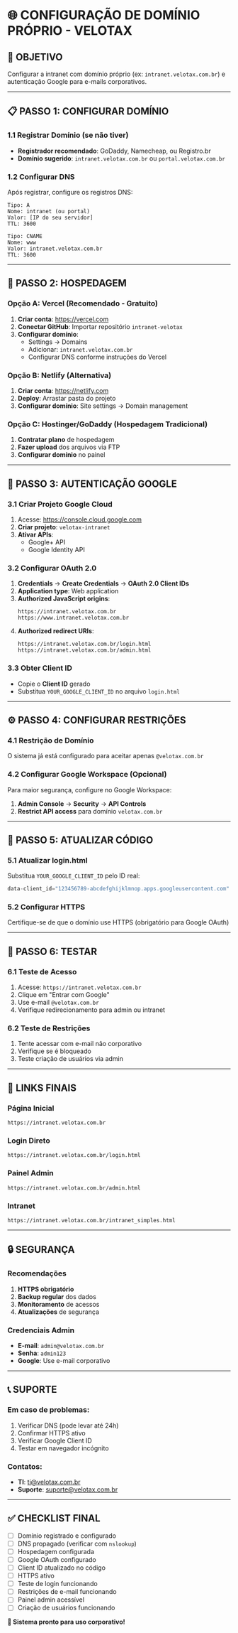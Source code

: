 # 🌐 **CONFIGURAÇÃO DE DOMÍNIO PRÓPRIO - VELOTAX**

## 🎯 **OBJETIVO**
Configurar a intranet com domínio próprio (ex: `intranet.velotax.com.br`) e autenticação Google para e-mails corporativos.

---

## 📋 **PASSO 1: CONFIGURAR DOMÍNIO**

### **1.1 Registrar Domínio (se não tiver)**
- **Registrador recomendado**: GoDaddy, Namecheap, ou Registro.br
- **Domínio sugerido**: `intranet.velotax.com.br` ou `portal.velotax.com.br`

### **1.2 Configurar DNS**
Após registrar, configure os registros DNS:

```
Tipo: A
Nome: intranet (ou portal)
Valor: [IP do seu servidor]
TTL: 3600

Tipo: CNAME
Nome: www
Valor: intranet.velotax.com.br
TTL: 3600
```

---

## 🚀 **PASSO 2: HOSPEDAGEM**

### **Opção A: Vercel (Recomendado - Gratuito)**
1. **Criar conta**: https://vercel.com
2. **Conectar GitHub**: Importar repositório `intranet-velotax`
3. **Configurar domínio**:
   - Settings → Domains
   - Adicionar: `intranet.velotax.com.br`
   - Configurar DNS conforme instruções do Vercel

### **Opção B: Netlify (Alternativa)**
1. **Criar conta**: https://netlify.com
2. **Deploy**: Arrastar pasta do projeto
3. **Configurar domínio**: Site settings → Domain management

### **Opção C: Hostinger/GoDaddy (Hospedagem Tradicional)**
1. **Contratar plano** de hospedagem
2. **Fazer upload** dos arquivos via FTP
3. **Configurar domínio** no painel

---

## 🔐 **PASSO 3: AUTENTICAÇÃO GOOGLE**

### **3.1 Criar Projeto Google Cloud**
1. Acesse: https://console.cloud.google.com
2. **Criar projeto**: `velotax-intranet`
3. **Ativar APIs**:
   - Google+ API
   - Google Identity API

### **3.2 Configurar OAuth 2.0**
1. **Credentials** → **Create Credentials** → **OAuth 2.0 Client IDs**
2. **Application type**: Web application
3. **Authorized JavaScript origins**:
   ```
   https://intranet.velotax.com.br
   https://www.intranet.velotax.com.br
   ```
4. **Authorized redirect URIs**:
   ```
   https://intranet.velotax.com.br/login.html
   https://intranet.velotax.com.br/admin.html
   ```

### **3.3 Obter Client ID**
- Copie o **Client ID** gerado
- Substitua `YOUR_GOOGLE_CLIENT_ID` no arquivo `login.html`

---

## ⚙️ **PASSO 4: CONFIGURAR RESTRIÇÕES**

### **4.1 Restrição de Domínio**
O sistema já está configurado para aceitar apenas `@velotax.com.br`

### **4.2 Configurar Google Workspace (Opcional)**
Para maior segurança, configure no Google Workspace:
1. **Admin Console** → **Security** → **API Controls**
2. **Restrict API access** para domínio `velotax.com.br`

---

## 🔧 **PASSO 5: ATUALIZAR CÓDIGO**

### **5.1 Atualizar login.html**
Substitua `YOUR_GOOGLE_CLIENT_ID` pelo ID real:

```javascript
data-client_id="123456789-abcdefghijklmnop.apps.googleusercontent.com"
```

### **5.2 Configurar HTTPS**
Certifique-se de que o domínio use HTTPS (obrigatório para Google OAuth)

---

## 📱 **PASSO 6: TESTAR**

### **6.1 Teste de Acesso**
1. Acesse: `https://intranet.velotax.com.br`
2. Clique em "Entrar com Google"
3. Use e-mail `@velotax.com.br`
4. Verifique redirecionamento para admin ou intranet

### **6.2 Teste de Restrições**
1. Tente acessar com e-mail não corporativo
2. Verifique se é bloqueado
3. Teste criação de usuários via admin

---

## 🎯 **LINKS FINAIS**

### **Página Inicial**
```
https://intranet.velotax.com.br
```

### **Login Direto**
```
https://intranet.velotax.com.br/login.html
```

### **Painel Admin**
```
https://intranet.velotax.com.br/admin.html
```

### **Intranet**
```
https://intranet.velotax.com.br/intranet_simples.html
```

---

## 🔒 **SEGURANÇA**

### **Recomendações**
1. **HTTPS obrigatório**
2. **Backup regular** dos dados
3. **Monitoramento** de acessos
4. **Atualizações** de segurança

### **Credenciais Admin**
- **E-mail**: `admin@velotax.com.br`
- **Senha**: `admin123`
- **Google**: Use e-mail corporativo

---

## 📞 **SUPORTE**

### **Em caso de problemas:**
1. Verificar DNS (pode levar até 24h)
2. Confirmar HTTPS ativo
3. Verificar Google Client ID
4. Testar em navegador incógnito

### **Contatos:**
- **TI**: ti@velotax.com.br
- **Suporte**: suporte@velotax.com.br

---

## ✅ **CHECKLIST FINAL**

- [ ] Domínio registrado e configurado
- [ ] DNS propagado (verificar com `nslookup`)
- [ ] Hospedagem configurada
- [ ] Google OAuth configurado
- [ ] Client ID atualizado no código
- [ ] HTTPS ativo
- [ ] Teste de login funcionando
- [ ] Restrições de e-mail funcionando
- [ ] Painel admin acessível
- [ ] Criação de usuários funcionando

**🎉 Sistema pronto para uso corporativo!** 